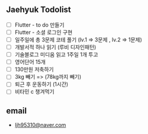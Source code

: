 ## Jaehyuk Todolist

- [ ] Flutter - to do 만들기
- [ ] Flutter - 소셜 로그인 구현
- [ ] 일주일에 총 3문제 코테 풀기 (lv.1 => 3문제 , lv.2 => 1문제)
- [ ] 개발서적 하나 읽기 (루비 디자인패턴)
- [ ] 기술블로그 미디움 읽고 1주일 1개 투고
- [ ] 영어단어 15개
- [ ] 130만원 저축하기
- [ ] 3kg 빼기 => (78kg까지 빼기)
- [ ] 퇴근 후 운동하기 (1시간)
- [ ] 비타민 c 챙겨먹기

## email

- ljh95310@naver.com
